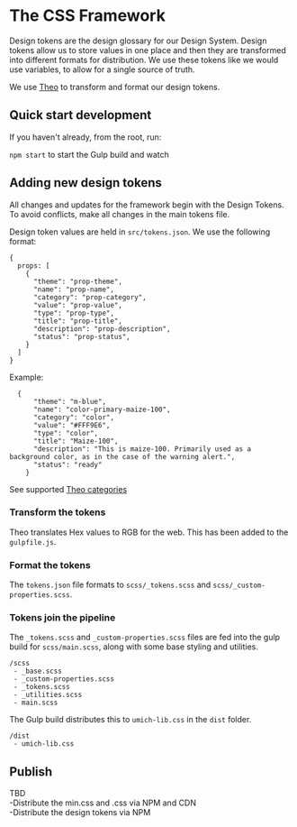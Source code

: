 # The CSS Framework

Design tokens are the design glossary for our Design System. Design tokens allow us to store values in one place and then they are transformed into different formats for distribution. We use these tokens like we would use variables, to allow for a single source of truth.

We use [Theo](https://github.com/salesforce-ux/theo) to transform and format our design tokens.

## Quick start development

If you haven't already, from the root, run:

`npm start` to start the Gulp build and watch

## Adding new design tokens

All changes and updates for the framework begin with the Design Tokens. To avoid conflicts, make all changes in the main tokens file.

Design token values are held in `src/tokens.json`. We use the following format:

```
{
  props: [
    {
      "theme": "prop-theme",
      "name": "prop-name",
      "category": "prop-category",
      "value": "prop-value",
      "type": "prop-type",
      "title": "prop-title",
      "description": "prop-description",
      "status": "prop-status",
    }
  ]
}

```

Example:

```
  {
      "theme": "m-blue",
      "name": "color-primary-maize-100",
      "category": "color",
      "value": "#FFF9E6",
      "type": "color",
      "title": "Maize-100",
      "description": "This is maize-100. Primarily used as a background color, as in the case of the warning alert.",
      "status": "ready"
    }
```

See supported [Theo categories](https://github.com/salesforce-ux/theo#supported-categories)

### Transform the tokens

Theo translates Hex values to RGB for the web. This has been added to the `gulpfile.js`. 

### Format the tokens

The `tokens.json` file formats to `scss/_tokens.scss` and `scss/_custom-properties.scss`.

### Tokens join the pipeline
The `_tokens.scss` and `_custom-properties.scss` files are fed into the gulp build for `scss/main.scss`, along with some base styling and utilities.

```
/scss  
 - _base.scss
 - _custom-properties.scss
 - _tokens.scss
 - _utilities.scss
 - main.scss
 ```

The Gulp build distributes this to `umich-lib.css` in the `dist` folder.

```
/dist  
 - umich-lib.css
```

## Publish

TBD  
-Distribute the min.css and .css via NPM and CDN  
-Distribute the design tokens via NPM  